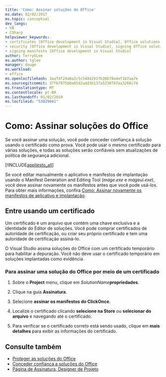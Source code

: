 ```yaml
---
title: 'Como: Assinar soluções do Office'
ms.date: 02/02/2017
ms.topic: conceptual
dev_langs:
- VB
- CSharp
helpviewer_keywords:
- certificates [Office development in Visual Studio], Office solutions
- security [Office development in Visual Studio], signing Office solutions
- signing manifests [Office development in Visual Studio]
author: TerryGLee
ms.author: tglee
manager: douge
ms.workload:
- office
ms.openlocfilehash: 3aafdf24a6a2c5c5484291fb30b70a4ef1b7aa7e
ms.sourcegitcommit: 37fb7075b0a65d2add3b137a5230767aa3266c74
ms.translationtype: MT
ms.contentlocale: pt-BR
ms.lasthandoff: 01/02/2019
ms.locfileid: "53829041"
---
```

# <a name="how-to-sign-office-solutions"></a>Como: Assinar soluções do Office
  Se você assinar uma solução, você pode conceder confiança à solução usando o certificado como prova. Você pode usar o mesmo certificado para várias soluções, e todas as soluções serão confiáveis sem atualizações de política de segurança adicional.

 [!INCLUDE[appliesto_all](../vsto/includes/appliesto-all-md.md)]

 Se você editar manualmente o aplicativo e manifestos de implantação usando o Manifest Generation and Editing Tool (*mage.exe* e *mageui.exe*), você deve assinar novamente os manifestos antes que você pode usá-los. Para obter mais informações, confira [Como: Assinar novamente os manifestos de aplicativo e implantação](../deployment/how-to-re-sign-application-and-deployment-manifests.md).

## <a name="sign-by-using-a-certificate"></a>Entre usando um certificado
 Um certificado é um arquivo que contém uma chave exclusiva e a identidade do Editor de soluções. Você pode comprar certificados de autoridade de certificação, ou criar seu próprio certificado e tem uma autoridade de certificação assiná-lo.

 O Visual Studio assina soluções do Office com um certificado temporário para habilitar a depuração. Você não deve usar o certificado temporário em soluções implantadas como evidência.

### <a name="to-sign-an-office-solution-by-using-a-certificate"></a>Para assinar uma solução do Office por meio de um certificado

1.  Sobre o **Project** menu, clique em _SolutionName_**propriedades**.

2.  Clique na guia **Assinatura**.

3.  Selecione **assinar os manifestos do ClickOnce**.

4.  Localize o certificado clicando **selecione na Store** ou **selecionar do arquivo** e navegando até o certificado.

5.  Para verificar se o certificado correto está sendo usado, clique em **mais detalhes** para exibir as informações do certificado.

## <a name="see-also"></a>Consulte também

- [Proteger as soluções do Office](../vsto/securing-office-solutions.md)
- [Conceder confiança a soluções do Office](../vsto/granting-trust-to-office-solutions.md)
- [Página de Assinatura, Designer de Projeto](../ide/reference/signing-page-project-designer.md)
